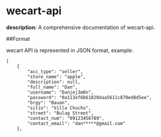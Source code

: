 # wecart-api

**description:** A comprehensive documentation of wecart-api.

##Format

wecart API is represented in JSON format, example:
```
[
    {
        "acc_type": "seller",
        "store_name": "apple",
        "description": null,
        "full_name": "Dan",
        "username": "Danjej3m0n",
        "password": "0a113ef6b61820daa5611c870ed8d5ee",
        "brgy": "Bauan",
        "sitio": "Villa Chuchu",
        "street": "Bulag Street",
        "contact_num": "09123456789",
        "contact_email": "dan*****@gmail.com"
    },
```

